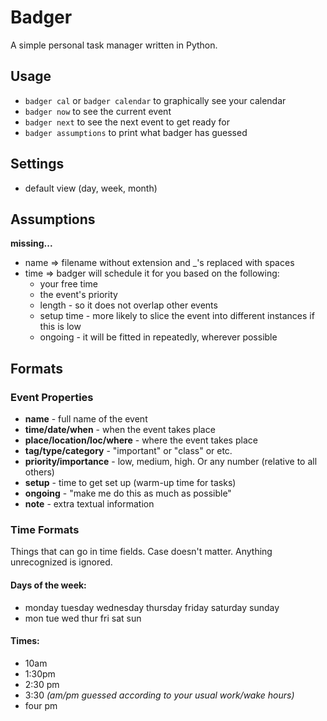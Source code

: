 Badger
======

A simple personal task manager written in Python.

Usage
-----

* `badger cal` or `badger calendar` to graphically see your calendar
* `badger now` to see the current event
* `badger next` to see the next event to get ready for
* `badger assumptions` to print what badger has guessed

Settings
--------

* default view (day, week, month)

Assumptions
-----------

__missing...__

* name => filename without extension and _'s replaced with spaces
* time => badger will schedule it for you based on the following:
	* your free time
	* the event's priority
	* length - so it does not overlap other events
	* setup time - more likely to slice the event into different instances if this is low
	* ongoing - it will be fitted in repeatedly, wherever possible

Formats
-------

### Event Properties

* __name__ - full name of the event
* __time/date/when__ - when the event takes place
* __place/location/loc/where__ - where the event takes place
* __tag/type/category__ - "important" or "class" or etc.
* __priority/importance__ - low, medium, high. Or any number (relative to all others)
* __setup__ - time to get set up (warm-up time for tasks)
* __ongoing__ - "make me do this as much as possible"
* __note__ - extra textual information

### Time Formats

Things that can go in time fields. Case doesn't matter. Anything unrecognized is ignored.

#### Days of the week:

* monday tuesday wednesday thursday friday saturday sunday
* mon tue wed thur fri sat sun

#### Times:

* 10am
* 1:30pm
* 2:30 pm
* 3:30 _(am/pm guessed according to your usual work/wake hours)_ 
* four pm


